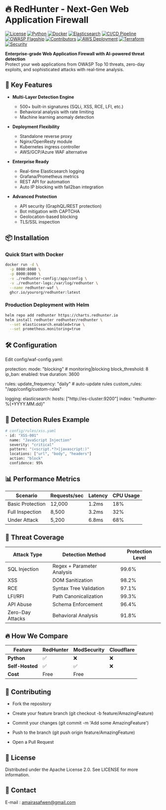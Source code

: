 # 🔥 RedHunter - Next-Gen Web Application Firewall

[![License](https://img.shields.io/badge/License-Apache_2.0-blue.svg)](https://opensource.org/licenses/Apache-2.0)
[![Python](https://img.shields.io/badge/Python-3.9+-blue.svg)](https://www.python.org/)
[![Docker](https://img.shields.io/badge/Docker-Ready-blue.svg)](https://www.docker.com/)
[![Elasticsearch](https://img.shields.io/badge/Elasticsearch-8.x-orange.svg)](https://www.elastic.co/)
[![CI/CD Pipeline](https://github.com/Safwen-amaira/Red-Hunter/actions/workflows/build.yml/badge.svg)](https://github.com/Safwen-amaira/Red-Hunter/actions)
[![OWASP Flagship](https://img.shields.io/badge/OWASP-Project%20%F0%9F%94%92-orange?style=flat)](https://owasp.org)
[![Contributors](https://img.shields.io/github/contributors/Safwen-amaira/Red-Hunter)](https://github.com/Safwen-amaira/Red-Hunter/graphs/contributors)
[![AWS Deployment](https://img.shields.io/badge/AWS-CDK%20Ready-FF9900?logo=amazon-aws)](https://aws.amazon.com/cdk/)
[![Terraform](https://img.shields.io/badge/Terraform-Registry-623CE4?logo=terraform)](https://registry.terraform.io)
[![Security](https://img.shields.io/badge/Security-A%2B-brightgreen)]()



**Enterprise-grade Web Application Firewall with AI-powered threat detection**  
Protect your web applications from OWASP Top 10 threats, zero-day exploits, and sophisticated attacks with real-time analysis.



## 🚀 Key Features

- **Multi-Layer Detection Engine**
  - 500+ built-in signatures (SQLi, XSS, RCE, LFI, etc.)
  - Behavioral analysis with rate limiting
  - Machine learning anomaly detection

- **Deployment Flexibility**
  - Standalone reverse proxy
  - Nginx/OpenResty module
  - Kubernetes ingress controller
  - AWS/GCP/Azure WAF alternative

- **Enterprise Ready**
  - Real-time Elasticsearch logging
  - Grafana/Prometheus metrics
  - REST API for automation
  - Auto IP blocking with fail2ban integration

- **Advanced Protection**
  - API security (GraphQL/REST protection)
  - Bot mitigation with CAPTCHA
  - Geolocation-based blocking
  - TLS/SSL inspection

## 📦 Installation

### Quick Start with Docker
```bash
docker run -d \
  -p 8080:8080 \
  -p 8000:8000 \
  -v ./redhunter-config:/app/config \
  -v ./redhunter-logs:/var/log/redhunter \
  --name redhunter-waf \
  ghcr.io/yourorg/redhunter:latest

``` 
### Production Deployment with Helm

```bash 
helm repo add redhunter https://charts.redhunter.io
helm install redhunter redhunter/redhunter \
  --set elasticsearch.enabled=true \
  --set prometheus.monitoring=true 
```


## 🛠️ Configuration

Edit config/waf-config.yaml:

 
 protection:
  mode: "blocking"  # monitoring|blocking
  block_threshold: 8
  ip_ban:
    enabled: true
    duration: 3600

rules:
  update_frequency: "daily"  # auto-update rules
  custom_rules: "/app/config/custom-rules"

logging:
  elasticsearch:
    hosts: ["http://es-cluster:9200"]
    index: "redhunter-%{+YYYY.MM.dd}" 



## 🧠 Detection Rules Example
```bash
# config/rules/xss.yaml
- id: "XSS-001"
  name: "JavaScript Injection"
  severity: "critical"
  pattern: "(<script.*?>|javascript:)"
  locations: ["url", "body", "headers"]
  action: "block"
  confidence: 95%
```

## 📊 Performance Metrics

| Scenario            | Requests/sec | Latency | CPU Usage |
|---------------------|-------------|---------|----------|
| Basic Protection    | 12,000      | 1.2ms   | 18%      |
| Full Inspection     | 8,500       | 3.2ms   | 32%      |
| Under Attack        | 5,200       | 6.8ms   | 68%      |



##  🚨 Threat Coverage

| Attack Type       | Detection Method          | Protection Level |
|-------------------|---------------------------|------------------|
| SQL Injection     | Regex + Parameter Analysis| 99.6%            |
| XSS               | DOM Sanitization          | 98.2%            |
| RCE               | Syntax Tree Validation    | 97.1%            |
| LFI/RFI           | Path Canonicalization     | 99.3%            |
| API Abuse         | Schema Enforcement        | 96.4%            |
| Zero-Day Attacks  | Behavioral Analysis       | 91.8%            |

## 🔥 How We Compare


| Feature         | RedHunter | ModSecurity | Cloudflare |
|----------------|-----------|-------------|------------|
| **Python**     | ✅        | ❌          | ❌         |
| **Self-Hosted**| ✅        | ✅          | ❌         |
| **Cost**      | Free      | Free        | $$$$       |


## 🤝 Contributing
- Fork the repository

- Create your feature branch (git checkout -b feature/AmazingFeature)

- Commit your changes (git commit -m 'Add some AmazingFeature')

- Push to the branch (git push origin feature/AmazingFeature)

- Open a Pull Request


## 📜 License 

Distributed under the Apache License 2.0. See LICENSE for more information.



## 📧 Contact


E-mail : amairasafwen@gmail.com 



